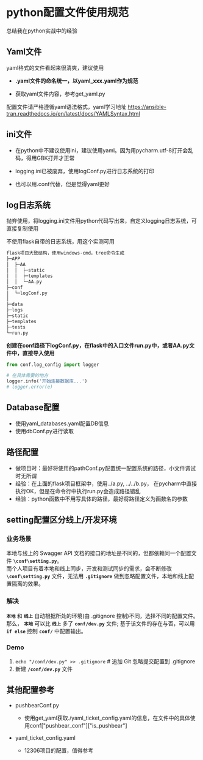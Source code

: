 # python配置文件使用规范

总结我在python实战中的经验

## Yaml文件

yaml格式的文件看起来很清爽，建议使用

- **.yaml文件的命名统一，以yaml_xxx.yaml作为规范**

- 获取yaml文件内容，参考get_yaml.py



配置文件请严格遵循yaml语法格式，yaml学习地址 https://ansible-tran.readthedocs.io/en/latest/docs/YAMLSyntax.html


## ini文件

- 在python中不建议使用ini，建议使用yaml。因为用pycharm.utf-8打开会乱码，得用GBK打开才正常

- logging.ini已被废弃，使用logConf.py进行日志系统的打印

- 也可以用.conf代替，但是觉得yaml更好


## log日志系统

抛弃使用，将logging.ini文件用python代码写出来，自定义logging日志系统，可直接复制使用

不使用flask自带的日志系统，用这个实测可用

```md
flask项目大致结构，使用windows-cmd，tree命令生成
├─APP
│  ├─AA
│  │  ├─static
│  │  ├─templates
│  │  └─AA.py
├─conf
│  └─logConf.py
│  
├─data
├─logs
├─static
├─templates
├─tests
└─run.py
```

**创建在conf路径下logConf.py，在flask中的入口文件run.py中，或者AA.py文件中，直接导入使用**
```python
from conf.log_config import logger

# 在具体需要的地方
logger.info('开始连接数据库...')
# logger.error(e)
```

## Database配置

- 使用yaml_databases.yaml配置DB信息
- 使用dbConf.py进行读取


## 路径配置

- 做项目时：最好将使用的pathConf.py配置统一配置系统的路径，小文件调试时无所谓
- 经验：在上面的flask项目框架中，使用../a.py, ../../b.py， 在pycharm中直接执行OK，但是在命令行中执行run.py会造成路径错乱
- 经验：python函数中不用写具体的路径，最好将路径定义为函数名的参数


## setting配置区分线上/开发环境

### 业务场景
本地与线上的 Swagger API 文档的接口的地址是不同的，但都依赖同一个配置文件 **`\conf\setting.py`**。<br>
而个人项目有着本地和线上同步，开发和测试同步的需求，会不断修改 **`\conf\setting.py`** 文件，无法用 **`.gitignore`** 做到忽略配置文件，本地和线上配置隔离的效果。 

### 解决
**`本地`** 和 **`线上`** 自动根据所处的环境(由 .gitignore 控制)不同，选择不同的配置文件。<br>
那么， **`本地`** 可以比 **`线上`** 多了 **`conf/dev.py`** 文件; 基于该文件的存在与否，可以用 **`if else`** 控制 **`conf/`** 中配置输出。

### Demo
1. `echo "/conf/dev.py" >> .gitignore` # 追加 Git 忽略提交配置到 .gitignore
2. 新建 **`/conf/dev.py`** 文件


## 其他配置参考

- pushbearConf.py 
  - 使用get_yaml获取./yaml_ticket_config.yaml的信息，在文件中的具体使用conf["pushbear_conf"]["is_pushbear"]

- yaml_ticket_config.yaml
  - 12306项目的配置，值得参考